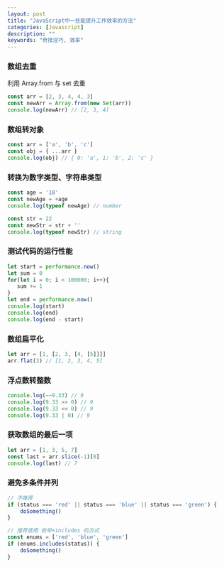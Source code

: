```yaml
---
layout: post
title: "JavaScript中一些能提升工作效率的方法"
categories: [Javascript]
description: ""
keywords: "奇技淫巧, 效率"
---
```




### 数组去重

利用 Array.from 与 set 去重

```javascript
const arr = [2, 3, 4, 4, 3]
const newArr = Array.from(new Set(arr))
console.log(newArr) // [2, 3, 4]
```



### 数组转对象

```javascript
const arr = ['a', 'b', 'c']
const obj = { ...arr }
console.log(obj) // { 0: 'a', 1: 'b', 2: 'c' }
```



### 转换为数字类型、字符串类型

```javascript
const age = '18'
const newAge = +age
console.log(typeof newAge) // number

const str = 22
const newStr = str + ''
console.log(typeof newStr) // string
```



### 测试代码的运行性能

```javascript
let start = performance.now()
let sum = 0
for(let i = 0; i < 100000; i++){
   sum += 1
}
let end = performance.now()
console.log(start)
console.log(end)
console.log(end - start)
```



### 数组扁平化

```javascript
let arr = [1, [2, 3, [4, [5]]]]
arr.flat(3) // [1, 2, 3, 4, 5]
```



### 浮点数转整数

```javascript
console.log(~~9.33) // 9
console.log(9.33 >> 0) // 9
console.log(9.33 << 0) // 9
console.log(9.33 | 0) // 9
```



### 获取数组的最后一项

```javascript
let arr = [1, 3, 5, 7]
const last = arr.slice(-1)[0]
console.log(last) // 7
```



### 避免多条件并列

```javascript
// 不推荐
if (status === 'red' || status === 'blue' || status === 'green') {
	doSomething()
}

// 推荐使用 枚举+includes 的方式
const enums = ['red', 'blue', 'green']
if (enums.includes(status)) {
    doSomething()
}
```